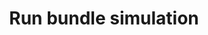 ---
title: Run bundle simulation
excerpt: >-
  You could also create bundle simulations so that one transaction could be
  executed one after another. For `blockNumber` `transactionIndex` `networkId`
  `stateOverrides` and `blockOverrides` fields, only the first simulation takes
  effect.
api:
  file: bazel-binopenapiopenapiopenapiopenapi.swagger.json
  operationId: SimulateTransactionBundle
hidden: false
---